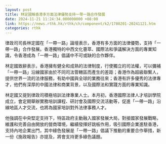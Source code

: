 ```yaml
---
layout: post
title: 林定國稱香港多方面法律優勢支持一帶一路合作發展
date: 2024-11-21 11:24:34.000000000 +08:00
link: https://news.rthk.hk/rthk/ch/component/k2/1780201-20241121.htm
categories: rthk
---
```


律政司司長林定國在「一帶一路」論壇表示，香港有多方面的法律優勢，支持「一帶一路」合作發展。香港獨特的中西文化薈萃、國際法和爭議解決方面的專業知識，令香港成為「一帶一路」倡議中不可或缺的合作夥伴。

林定國致辭表示，香港擁有健全和成熟的法律制度，行使獨立的司法權，可以彌補「一帶一路」沿線國家由於不同司法管轄區而產生的差距；香港作為超級聯繫人，提供世界一流的法律服務，有助中國與全球的業務往來；香港有許多優秀的法律專才，他們有深厚的中國法律和商業背景，以及國際法和實踐方面的專業知識。

林定國又提到律政司積極培訓法律專業人士。本月初，香港國際法律人才培訓學院成立，會定期舉辦實務培訓課程、研討會及國際交流活動等，促進「一帶一路」沿線地區人才交流，也將為國家培訓對外法律事務人才。

他強調在中央堅定支持下，特區政府主動融入國家發展大局，對接國家發展戰略，維護和完善自由開放的營商環境，繼續發揮好跳板作用，吸引國際企業進駐香港，支持內地企業出門，其中綠色發展是「一帶一路」倡議下推動的重要合作舉措，新一份《施政報告》亦提及，將會支持更多綠色議題。
